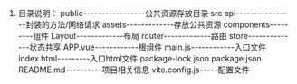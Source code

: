  1.  目录说明：
    public-----------------公共资源存放目录
    src
        api----------------封装的方法/网络请求
        assets-------------存放公共资源
        components---------组件
        Layout-------------布局
        router-------------路由
        store--------------状态共享
        APP.vue------------根组件
        main.js------------入口文件
        index.html---------入口html文件
        package-lock.json
        package.json
        README.md----------项目相关信息
        vite.config.js-----配置文件
